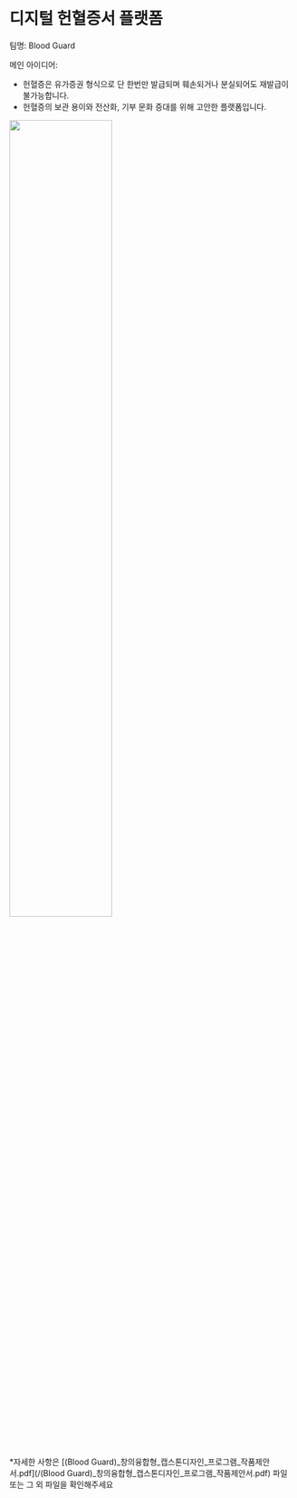 # 디지털 헌혈증서 플랫폼
팀명: Blood Guard

메인 아이디어:
- 헌혈증은 유가증권 형식으로 단 한번만 발급되며 훼손되거나 분실되어도 재발급이 불가능합니다.
- 헌혈증의 보관 용이와 전산화, 기부 문화 증대를 위해 고안한 플랫폼입니다.

<img src="https://user-images.githubusercontent.com/55419946/133239239-78cd1a04-5214-4062-9973-7cdb4e321dad.png" width="60%" height="60%"/>

*자세한 사항은 [(Blood Guard)_창의융합형_캡스톤디자인_프로그램_작품제안서.pdf](/(Blood Guard)_창의융합형_캡스톤디자인_프로그램_작품제안서.pdf) 파일 또는 그 외 파일을 확인해주세요
